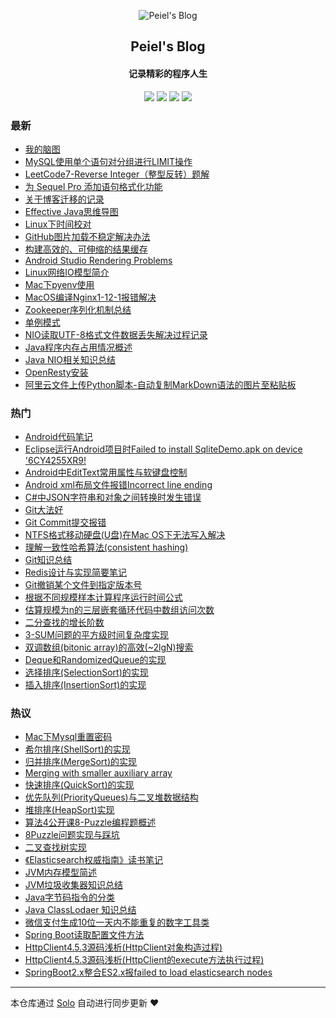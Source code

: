 <p align="center"><img alt="Peiel's Blog" src="http://peierlong-blog.oss-cn-hongkong.aliyuncs.com/uPic/logo.png"></p><h2 align="center">
Peiel's Blog
</h2>

<h4 align="center">记录精彩的程序人生</h4>
<p align="center"><a title="Peiel's Blog" target="_blank" href="https://github.com/peiel/solo-blog"><img src="https://img.shields.io/github/last-commit/peiel/solo-blog.svg?style=flat-square&color=FF9900"></a>
<a title="GitHub repo size in bytes" target="_blank" href="https://github.com/peiel/solo-blog"><img src="https://img.shields.io/github/repo-size/peiel/solo-blog.svg?style=flat-square"></a>
<a title="Solo Version" target="_blank" href="https://github.com/88250/solo/releases"><img src="https://img.shields.io/badge/solo-4.2.0-f1e05a.svg?style=flat-square&color=blueviolet"></a>
<a title="Hits" target="_blank" href="https://github.com/88250/hits"><img src="https://hits.b3log.org/peiel/solo-blog.svg"></a></p>

### 最新

* [我的脑图](https://www.peiel.com/articles/2020/07/21/1595297643872.html)
* [MySQL使用单个语句对分组进行LIMIT操作](https://www.peiel.com/articles/2020/07/20/1595231626066.html)
* [LeetCode7-Reverse Integer（整型反转）题解](https://www.peiel.com/articles/2020/07/10/1594374522975.html)
* [为 Sequel Pro 添加语句格式化功能](https://www.peiel.com/articles/2020/07/10/1594373433242.html)
* [关于博客迁移的记录](https://www.peiel.com/articles/2020/07/10/1594372897661.html)
* [Effective Java思维导图](https://www.peiel.com/articles/2020/07/10/1594364697477.html)
* [Linux下时间校对](https://www.peiel.com/articles/2020/07/10/1594364696535.html)
* [GitHub图片加载不稳定解决办法](https://www.peiel.com/articles/2020/07/10/1594364695772.html)
* [构建高效的、可伸缩的结果缓存](https://www.peiel.com/articles/2020/07/10/1594364695469.html)
* [Android Studio Rendering Problems](https://www.peiel.com/articles/2020/07/10/1594364695148.html)
* [Linux网络IO模型简介](https://www.peiel.com/articles/2020/07/10/1594364694020.html)
* [Mac下pyenv使用](https://www.peiel.com/articles/2020/07/10/1594364693462.html)
* [MacOS编译Nginx1-12-1报错解决](https://www.peiel.com/articles/2020/07/10/1594364690178.html)
* [Zookeeper序列化机制总结](https://www.peiel.com/articles/2020/07/10/1594364689667.html)
* [单例模式](https://www.peiel.com/articles/2020/07/10/1594364689358.html)
* [NIO读取UTF-8格式文件数据丢失解决过程记录](https://www.peiel.com/articles/2020/07/10/1594364687358.html)
* [Java程序内存占用情况概述](https://www.peiel.com/articles/2020/07/10/1594364686596.html)
* [Java NIO相关知识总结](https://www.peiel.com/articles/2020/07/10/1594364685049.html)
* [OpenResty安装](https://www.peiel.com/articles/2020/07/10/1594364684240.html)
* [阿里云文件上传Python脚本-自动复制MarkDown语法的图片至粘贴板](https://www.peiel.com/articles/2020/07/10/1594364683443.html)

### 热门

* [Android代码笔记](https://www.peiel.com/articles/2015/04/15/1429108989099.html)
* [Eclipse运行Android项目时Failed to install SqliteDemo.apk on device '6CY4255XR9!](https://www.peiel.com/articles/2015/05/14/1431534801040.html)
* [Android中EditText常用属性与软键盘控制](https://www.peiel.com/articles/2015/05/14/1431618060129.html)
* [Android xml布局文件报错Incorrect line ending](https://www.peiel.com/articles/2015/05/18/1431885721032.html)
* [C#中JSON字符串和对象之间转换时发生错误](https://www.peiel.com/articles/2015/10/24/1445691796128.html)
* [Git大法好](https://www.peiel.com/articles/2015/11/17/1447773191085.html)
* [Git Commit提交报错](https://www.peiel.com/articles/2015/11/24/1448360542088.html)
* [NTFS格式移动硬盘(U盘)在Mac OS下无法写入解决](https://www.peiel.com/articles/2016/09/02/1472827211108.html)
* [理解一致性哈希算法(consistent hashing)](https://www.peiel.com/articles/2016/10/10/1476102280109.html)
* [Git知识总结](https://www.peiel.com/articles/2017/05/16/1494874091130.html)
* [Redis设计与实现简要笔记](https://www.peiel.com/articles/2017/07/31/1501497365088.html)
* [Git撤销某个文件到指定版本号](https://www.peiel.com/articles/2017/10/16/1508165745042.html)
* [根据不同规模样本计算程序运行时间公式](https://www.peiel.com/articles/2017/11/22/1511281811050.html)
* [估算规模为n的三层嵌套循环代码中数组访问次数](https://www.peiel.com/articles/2017/12/02/1512151122025.html)
* [二分查找的增长阶数](https://www.peiel.com/articles/2017/12/04/1512396000099.html)
* [3-SUM问题的平方级时间复杂度实现](https://www.peiel.com/articles/2017/12/05/1512408300024.html)
* [双调数组(bitonic array)的高效(~2lgN)搜索](https://www.peiel.com/articles/2017/12/05/1512428460144.html)
* [Deque和RandomizedQueue的实现](https://www.peiel.com/articles/2017/12/11/1513006325081.html)
* [选择排序(SelectionSort)的实现](https://www.peiel.com/articles/2017/12/13/1513099537128.html)
* [插入排序(InsertionSort)的实现](https://www.peiel.com/articles/2017/12/13/1513099573020.html)

### 热议

* [Mac下Mysql重置密码](https://www.peiel.com/articles/2020/07/10/1594364698332.html)
* [希尔排序(ShellSort)的实现](https://www.peiel.com/articles/2017/12/13/1513099591073.html)
* [归并排序(MergeSort)的实现](https://www.peiel.com/articles/2017/12/15/1513350244024.html)
* [Merging with smaller auxiliary array](https://www.peiel.com/articles/2017/12/18/1513608397117.html)
* [快速排序(QuickSort)的实现](https://www.peiel.com/articles/2017/12/26/1514223043103.html)
* [优先队列(PriorityQueues)与二叉堆数据结构](https://www.peiel.com/articles/2017/12/26/1514224520023.html)
* [堆排序(HeapSort)实现](https://www.peiel.com/articles/2017/12/26/1514288160031.html)
* [算法4公开课8-Puzzle编程题概述](https://www.peiel.com/articles/2018/01/18/1516288798035.html)
* [8Puzzle问题实现与踩坑](https://www.peiel.com/articles/2018/01/23/1516644195124.html)
* [二叉查找树实现](https://www.peiel.com/articles/2018/02/09/1518186103044.html)
* [《Elasticsearch权威指南》读书笔记](https://www.peiel.com/articles/2018/03/06/1520346687200.html)
* [JVM内存模型简述](https://www.peiel.com/articles/2018/03/10/1520619074037.html)
* [JVM垃圾收集器知识总结](https://www.peiel.com/articles/2018/03/10/1520619385070.html)
* [Java字节码指令的分类](https://www.peiel.com/articles/2018/03/28/1522251390139.html)
* [Java ClassLodaer 知识总结](https://www.peiel.com/articles/2018/03/29/1522255565038.html)
* [微信支付生成10位一天内不能重复的数字工具类](https://www.peiel.com/articles/2018/05/16/1526400015201.html)
* [Spring Boot读取配置文件方法](https://www.peiel.com/articles/2018/06/21/1529591570103.html)
* [HttpClient4.5.3源码浅析(HttpClient对象构造过程)](https://www.peiel.com/articles/2018/06/29/1530202947000.html)
* [HttpClient4.5.3源码浅析(HttpClient的execute方法执行过程)](https://www.peiel.com/articles/2018/06/29/1530284823046.html)
* [SpringBoot2.x整合ES2.x报failed to load elasticsearch nodes](https://www.peiel.com/articles/2018/07/18/1531909576124.html)

---

本仓库通过 [Solo](https://github.com/88250/solo) 自动进行同步更新 ❤️ 
